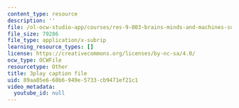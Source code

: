 ```yaml
---
content_type: resource
description: ''
file: /ol-ocw-studio-app/courses/res-9-003-brains-minds-and-machines-summer-course-summer-2015/89aa85e668b6949e5733cb9471ef21c1_Xj4nKgJW5yE.srt
file_size: 79286
file_type: application/x-subrip
learning_resource_types: []
license: https://creativecommons.org/licenses/by-nc-sa/4.0/
ocw_type: OCWFile
resourcetype: Other
title: 3play caption file
uid: 89aa85e6-68b6-949e-5733-cb9471ef21c1
video_metadata:
  youtube_id: null
---
```

